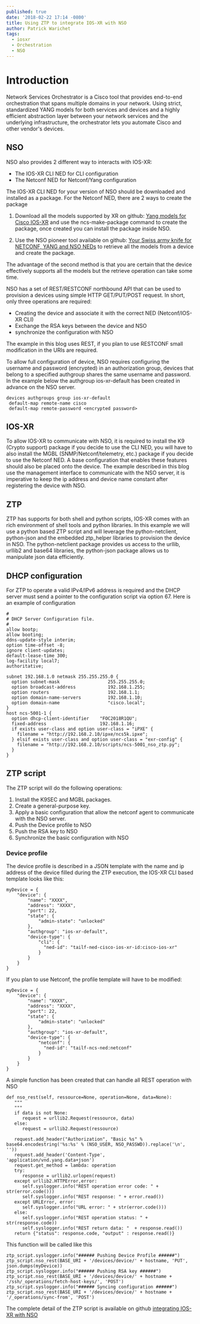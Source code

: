 ```yaml
---
published: true
date: '2018-02-22 17:14 -0800'
title: Using ZTP to integrate IOS-XR with NSO
author: Patrick Warichet
tags:
  - iosxr
  - Orchestration
  - NSO
---
```

# Introduction
Network Services Orchestrator is a Cisco tool that provides end-to-end orchestration that spans multiple domains in your network. Using strict, standardized YANG models for both services and devices and a highly efficient abstraction layer between your network services and the underlying infrastructure, the orchestrator lets you automate Cisco and other vendor's devices.
## NSO
NSO also provides 2 different way to interacts with IOS-XR:

* The IOS-XR CLI NED for CLI configuration
* The Netconf NED for Netconf/Yang configuration

The IOS-XR CLI NED for your version of NSO should be downloaded and installed as a package.
For the Netconf NED, there are 2 ways to create the package

1. Download all the models supported by XR on github: [Yang models for Cisco IOS-XR](https://github.com/YangModels/yang/tree/master/vendor/cisco/xr) and use the ncs-make-package command to create the package, once created you can install the package inside NSO.

2. Use the NSO pioneer tool available on github: [Your Swiss army knife for NETCONF, YANG and NSO NEDs](https://github.com/NSO-developer/pioneer) to retrieve all the models from a device and create the package.

The advantage of the second method is that you are certain that the device effectively supports all the models but the retrieve operation can take some time.

NSO has a set of REST/RESTCONF northbound API that can be used to provision a devices using simple HTTP GET/PUT/POST request. In short, only three operations are required:

* Creating the device and associate it with the correct NED (Netconf/IOS-XR CLI)
* Exchange the RSA keys between the device and NSO
* synchronize the configuration with NSO

The example in this blog uses REST, if you plan to use RESTCONF small modification in the URIs are required.

To allow full configuration of device, NSO requires configuring the username and password (encrypted) in an authorization group, devices that belong to a specified authgroup shares the same username and password. In the example below the authgroup ios-xr-default has been created in advance on the NSO server.

```
devices authgroups group ios-xr-default
 default-map remote-name cisco
 default-map remote-password <encrypted password>
```
## IOS-XR
To allow IOS-XR to communicate with NSO, it is required to install the K9 (Crypto support) package if you decide to use the CLI NED, you will have to also install the MGBL (SNMP/Netconf/telemetry, etc.) package if you decide to use the Netconf NED. A base configuration that enables these features should also be placed onto the device. The example described in this blog use the management interface to communicate with the NSO server, it is imperative to keep the ip address and device name constant after registering the device with NSO.
## ZTP
ZTP has supports for both shell and python scripts, IOS-XR comes with an rich environment of shell tools and python libraries. In this example we will use a python based ZTP script and will leverage the python-netclient, python-json and the embedded ztp_helper libraries to provision the device in NSO.
The python-netclient package provides us access to the urllib, urllib2 and base64 libraries, the python-json package allows us to manipulate json data efficiently.
## DHCP configuration
For ZTP to operate a valid IPv4/IPv6 address is required and the DHCP server must send a pointer to the configuration script via option 67. Here is an example of configuration

```
#
# DHCP Server Configuration file.
#
allow bootp;
allow booting;
ddns-update-style interim;
option time-offset -8;
ignore client-updates;
default-lease-time 300;
log-facility local7;
authoritative;

subnet 192.168.1.0 netmask 255.255.255.0 {
  option subnet-mask                  255.255.255.0;
  option broadcast-address            192.168.1.255;
  option routers                      192.168.1.1;
  option domain-name-servers          192.168.1.10;
  option domain-name                  "cisco.local";
}
host ncs-5001-1 {
  option dhcp-client-identifier    "FOC2018R1QU";
  fixed-address                    192.168.1.16;
  if exists user-class and option user-class = "iPXE" {
    filename = "http://192.168.2.10/ipxe/ncs5k.ipxe";
  } elsif exists user-class and option user-class = "exr-config" {
    filename = "http://192.168.2.10/scripts/ncs-5001_nso_ztp.py";
  }
}
```
## ZTP script
The ZTP script will do the following operations:

1. Install the K9SEC and MGBL packages.
2. Create a general-purpose key.
3. Apply a basic configuration that allow the netconf agent to communicate with the NSO server.
4. Push the Device profile to NSO
5. Push the RSA key to NSO
6. Synchronize the basic configuration with NSO
### Device profile
The device profile is described in a JSON template with the name and ip address of the device filled during the ZTP execution, the IOS-XR CLI based template looks like this:

```
myDevice = {
    "device": {
        "name": "XXXX",
        "address": "XXXX",
        "port": 22,
        "state": {
            "admin-state": "unlocked"
        },
        "authgroup": "ios-xr-default",
        "device-type": {
            "cli": {
              "ned-id": "tailf-ned-cisco-ios-xr-id:cisco-ios-xr"
            }
        }
    }
}
```

If you plan to use Netconf, the profile template will have to be modified:

```
myDevice = {
    "device": {
        "name": "XXXX",
        "address": "XXXX",
        "port": 22,
        "state": {
            "admin-state": "unlocked"
        },
        "authgroup": "ios-xr-default",
        "device-type": {
            "netconf": {
              "ned-id": "tailf-ncs-ned:netconf"
            }
        }
    }
}
```
A simple function has been created that can handle all REST operation with NSO
```
def nso_rest(self, ressource=None, operation=None, data=None):
   """
   """
   if data is not None:
      request = urllib2.Request(ressource, data)
   else:
      request = urllib2.Request(ressource)
          
   request.add_header("Authorization", "Basic %s" % base64.encodestring('%s:%s' % (NSO_USER, NSO_PASSWD)).replace('\n', ''))
   request.add_header('Content-Type', 'application/vnd.yang.data+json')
   request.get_method = lambda: operation
   try:
      response = urllib2.urlopen(request)
   except urllib2.HTTPError,error:
      self.syslogger.info("REST operation error code: " + str(error.code()))
      self.syslogger.info("REST response: " + error.read())
   except URLError, error:
      self.syslogger.info("URL error: " + str(error.code()))
   else:
      self.syslogger.info("REST operation status: " + str(response.code))
      self.syslogger.info("REST return data: "  + response.read())
   return {"status": response.code, "output" : response.read()}
```

This function will be called like this
```
ztp_script.syslogger.info("###### Pushing Device Profile ######")
ztp_script.nso_rest(BASE_URI + '/devices/device/' + hostname, 'PUT', json.dumps(myDevice))
ztp_script.syslogger.info("###### Pushing RSA key ######")
ztp_script.nso_rest(BASE_URI + '/devices/device/' + hostname + '/ssh/_operations/fetch-host-keys/', 'POST')
ztp_script.syslogger.info("###### Syncing configuration ######")
ztp_script.nso_rest(BASE_URI + '/devices/device/' + hostname + '/_operations/sync-from', 'POST')
```

The complete detail of the ZTP script is available on github [integrating IOS-XR with NSO](https://github.com/pwariche/ios-xr-ztp-nso.git)